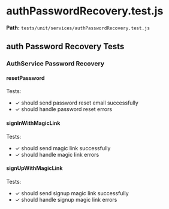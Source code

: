 # authPasswordRecovery.test.js

**Path:** `tests/unit/services/authPasswordRecovery.test.js`

## auth Password Recovery Tests

### AuthService Password Recovery

#### resetPassword

Tests:
- ✓ should send password reset email successfully
- ✓ should handle password reset errors

#### signInWithMagicLink

Tests:
- ✓ should send magic link successfully
- ✓ should handle magic link errors

#### signUpWithMagicLink

Tests:
- ✓ should send signup magic link successfully
- ✓ should handle signup magic link errors

